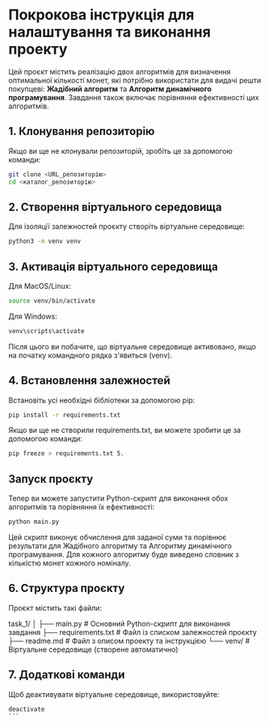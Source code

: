 # Покрокова інструкція для налаштування та виконання проекту

Цей проєкт містить реалізацію двох алгоритмів для визначення оптимальної кількості монет, які потрібно використати для видачі решти покупцеві: **Жадібний алгоритм** та **Алгоритм динамічного програмування**. Завдання також включає порівняння ефективності цих алгоритмів.

## 1. Клонування репозиторію

Якщо ви ще не клонували репозиторій, зробіть це за допомогою команди:

```bash
git clone <URL_репозиторію>
cd <каталог_репозиторію>
```

## 2. Створення віртуального середовища

Для ізоляції залежностей проєкту створіть віртуальне середовище:

```bash
python3 -m venv venv
```

## 3. Активація віртуального середовища

Для MacOS/Linux:

```bash
source venv/bin/activate
```

Для Windows:

```bash
venv\scripts\activate
```

Після цього ви побачите, що віртуальне середовище активовано, якщо на початку командного рядка з'явиться (venv).

## 4. Встановлення залежностей

Встановіть усі необхідні бібліотеки за допомогою pip:

```bash
pip install -r requirements.txt
```

Якщо ви ще не створили requirements.txt, ви можете зробити це за допомогою команди:

```bash
pip freeze > requirements.txt 5.
```

## Запуск проєкту

Тепер ви можете запустити Python-скрипт для виконання обох алгоритмів та порівняння їх ефективності:

```bash
python main.py
```

Цей скрипт виконує обчислення для заданої суми та порівнює результати для Жадібного алгоритму та Алгоритму динамічного програмування. Для кожного алгоритму буде виведено словник з кількістю монет кожного номіналу.

## 6. Структура проєкту

Проєкт містить такі файли:

task_1/
│
├── main.py # Основний Python-скрипт для виконання завдання
├── requirements.txt # Файл із списком залежностей проєкту
├── readme.md # Файл з описом проекту та інструкцією
└── venv/ # Віртуальне середовище (створене автоматично)

## 7. Додаткові команди

Щоб деактивувати віртуальне середовище, використовуйте:

````bash
deactivate
```

````
